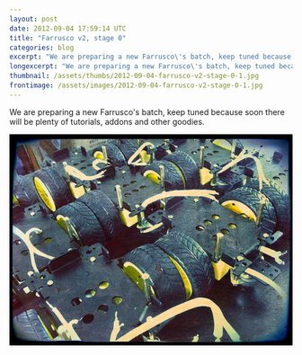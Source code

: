 ```yaml
---
layout: post
date: 2012-09-04 17:59:14 UTC
title: "Farrusco v2, stage 0"
categories: blog
excerpt: "We are preparing a new Farrusco\'s batch, keep tuned because soon there will be plenty of  tutorials, addons and other goodies."
longexcerpt: "We are preparing a new Farrusco\'s batch, keep tuned because soon there will be plenty of  tutorials, addons and other goodies."
thumbnail: /assets/thumbs/2012-09-04-farrusco-v2-stage-0-1.jpg
frontimage: /assets/images/2012-09-04-farrusco-v2-stage-0-1.jpg
---
```


We are preparing a new Farrusco's batch, keep tuned because soon there will be plenty of  tutorials, addons and other goodies.

<a href="http://www.flickr.com/photos/guibot/7930808584/" title="farrusco_stage0 by guibot, on Flickr"><img class="postimage" alt="farrusco_stage0" src="/assets/images/2012-09-04-farrusco-v2-stage-0-1.jpg"/></a>